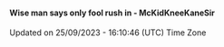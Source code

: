 #### Wise man says only fool rush in - McKidKneeKaneSir
Updated on 25/09/2023 - 16:10:46 (UTC) Time Zone
